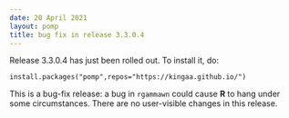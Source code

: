 ```yaml
---
date: 20 April 2021
layout: pomp
title: bug fix in release 3.3.0.4
---
```


Release 3.3.0.4 has just been rolled out.
To install it, do:
```
install.packages("pomp",repos="https://kingaa.github.io/")
```

This is a bug-fix release:
a bug in `rgammawn` could cause **R** to hang under some circumstances.
There are no user-visible changes in this release.
